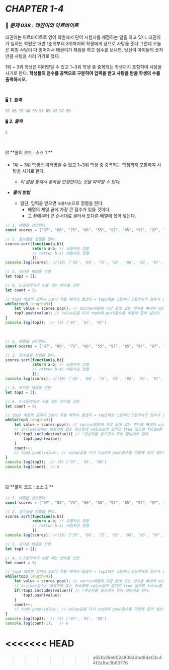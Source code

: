 # _CHAPTER 1-4_

###  :pencil: ​_문제 038 :  태권이의 아르바이트_

태권이는 아르바이트로 영어 학원에서 단어 시험지를 채점하는 일을 하고 있다. 태권이가 일하는 학원은 매번 1순위부터 3위까지의 학생에게 상으로 사탕을 준다 그런데 오늘은 마침 사탕이 다 떨어져서 태권이가 채점을 하고 점수를 보내면, 당신이 아이들의 숫자만큼 사탕을 사러 가기로 했다.

1위 ~ 3위 학생은 여러명일 수 있고 1~3위 학생 중 중복되는 학생까지 포함하여 사탕을 사기로 한다.
**학생들의 점수를 공백으로 구분하여 입력을 받고 사탕을 받을 학생의 수를 출력하시오.**

<br>

:desktop_computer: ***1. 입력***

```javascript
97 86 75 66 55 97 85 97 97 95
```

:desktop_computer: ***2. 출력***

```javascript
6
```

<br>

:ballot_box_with_check: **풀이 코드  : 소스 1 **

- 1위 ~ 3위 학생은 여러명일 수 있고 1~3위 학생 중 중복되는 학생까지 포함하여 사탕을 사기로 한다.
  - _이 말을 통해서 중복을 인정한다는 것을 파악할 수 있다._

- ***풀이 방법***
  - 일단, 입력을 받으면 `오름차순`으로 정렬을 한다.
    - 배열의 제일 끝에 가장 큰 점수가 있을 것이다.
    - 그 끝에부터 큰 순서대로 골라서 또다른 배열에 집어 넣는다.

```javascript
// 1. 배열을 선언한다.
const scores = ["97", "86", "75", "66", "55", "97", "85", "97", "97", "95"];

// 2. 점수들을 정렬을 한다.
scores.sort(function(a,b){
            return a-b;	// 오름차순 정렬
    		// retrun b-a; 내림차순 정렬 
            });
console.log(scores); //(10) ['55', '66', '75', '85', '86', '95', '97', '97', '97', '97']

// 3. 또다른 배열을 선언
let top3 = [];

// 4. 1~3등까지의 수를 세는 변수를 선언
let count = 0;

// top3 배열의 길이가 3보다 작을 때까지 돌겠다 = top3에는 1등부터 3등까지의 점수가 들어갈 것이기 때문에
while(top3.length<3){
    let value = scores.pop(); // socres배열에 가장 끝에 있는 변수를 빼내어 value에 집어 넣는다.
    top3.push(value); // value값을 다시 top3에 push함수를 이용해 집어 넣는다.
}
console.log(top3);	// (3) ['97', '97', '97']
```

<br>

```javascript
// 1. 배열을 선언한다.
const scores = ["97", "86", "75", "66", "55", "97", "85", "97", "97", "95"];

// 2. 점수들을 정렬을 한다.
scores.sort(function(a,b){
            return a-b;	// 오름차순 정렬
    		// retrun b-a; 내림차순 정렬 
            });
console.log(scores); //(10) ['55', '66', '75', '85', '86', '95', '97', '97', '97', '97']

// 3. 또다른 배열을 선언
let top3 = [];

// 4. 1~3등까지의 수를 세는 변수를 선언
let count = 0;

// top3 배열의 길이가 3보다 작을 때까지 돌겠다 = top3에는 1등부터 3등까지의 점수가 들어갈 것이기 때문에
while(top3.length<3){
    let value = scores.pop(); // socres배열에 가장 끝에 있는 변수를 빼내어 value에 집어 넣는다.
    // inclues함수는 배열안에 있는 원소중에 value값이 있다면 true 없으면 false를 반환
    if(!top3.includes(value)){ // !연산자를 넣으면서 뜻이 정반대로 된다.
        top3.push(value);
    }
    count++;
    // top3.push(value); // value값을 다시 top3에 push함수를 이용해 집어 넣는다.
}
console.log(top3);	// (3) ['97', '95', '86']
console.log(count);	// 6
```

<br>

:ballot_box_with_check: **풀이 코드  : 소스 2 **

```javascript
// 1. 배열을 선언한다.
const scores = ["97", "86", "75", "66", "55", "97", "85", "97", "97", "95"];

// 2. 점수들을 정렬을 한다.
scores.sort(function(a,b){
            return a-b;	// 오름차순 정렬
    		// retrun b-a; 내림차순 정렬 
            });
console.log(scores); //(10) ['55', '66', '75', '85', '86', '95', '97', '97', '97', '97']

// 3. 또다른 배열을 선언
let top3 = [];

// 4. 1~3등까지의 수를 세는 변수를 선언
let count = 0;

// top3 배열의 길이가 3보다 작을 때까지 돌겠다 = top3에는 1등부터 3등까지의 점수가 들어갈 것이기 때문에
while(top3.length<4){
    let value = scores.pop(); // socres배열에 가장 끝에 있는 변수를 빼내어 value에 집어 넣는다.
    // inclues함수는 배열안에 있는 원소중에 value값이 있다면 true 없으면 false를 반환
    if(!top3.includes(value)){ // !연산자를 넣으면서 뜻이 정반대로 된다.
        top3.push(value);
    }
    count++;
    // top3.push(value); // value값을 다시 top3에 push함수를 이용해 집어 넣는다.
}
console.log(top3);	// (3) ['97', '95', '86']
console.log(count-1);	// 6
```

<<<<<<< HEAD
=======

>>>>>>> a65fb36e602a8064dbd84e03c44f2a1bc3b60776
